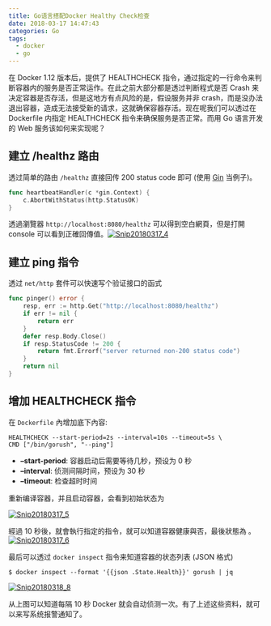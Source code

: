 ```yaml
---
title: Go语言搭配Docker Healthy Check检查
date: 2018-03-17 14:47:43
categories: Go
tags: 
  - docker
  - go
---
```


在 Docker 1.12 版本后，提供了 HEALTHCHECK 指令，通过指定的一行命令来判断容器内的服务是否正常运作。在此之前大部分都是透过判断程式是否 Crash 来决定容器是否存活，但是这地方有点风险的是，假设服务并非 crash，而是没办法退出容器，造成无法接受新的请求，这就确保容器存活。现在呢我们可以透过在 Dockerfile 内指定 HEALTHCHECK 指令来确保服务是否正常。而用 Go 语言开发的 Web 服务该如何来实现呢？

<!-- more -->

## 建立 /healthz 路由

透过简单的路由 `/healthz` 直接回传 200 status code 即可 (使用 [Gin](https://github.com/gin-gonic/gin) 当例子)。

```go
func heartbeatHandler(c *gin.Context) {
    c.AbortWithStatus(http.StatusOK)
}
```

透過瀏覽器 `http://localhost:8080/healthz` 可以得到空白網頁，但是打開 console 可以看到正確回傳值。[![Snip20180317_4](https://i1.wp.com/farm5.staticflickr.com/4774/26990632808_d800bc3800_z.jpg?w=840&ssl=1)](https://www.flickr.com/photos/appleboy/26990632808/in/dateposted-public/)

## 建立 ping 指令

透过 `net/http` 套件可以快速写个验证接口的函式

```go
func pinger() error {
    resp, err := http.Get("http://localhost:8080/healthz")
    if err != nil {
        return err
    }
    defer resp.Body.Close()
    if resp.StatusCode != 200 {
        return fmt.Errorf("server returned non-200 status code")
    }
    return nil
}
```

## 增加 HEALTHCHECK 指令

在 `Dockerfile` 內增加底下內容:

```shell
HEALTHCHECK --start-period=2s --interval=10s --timeout=5s \
CMD ["/bin/gorush", "--ping"]
```

- **–start-period**: 容器启动后需要等待几秒，预设为 0 秒
- **–interval**: 侦测间隔时间，预设为 30 秒
- **–timeout**: 检查超时时间

重新编译容器，并且启动容器，会看到初始状态为

 [![Snip20180317_5](https://i2.wp.com/farm1.staticflickr.com/788/40861013721_d7327500f9_z.jpg?w=840&ssl=1)](https://www.flickr.com/photos/appleboy/40861013721/in/dateposted-public/)

經過 10 秒後，就會執行指定的指令，就可以知道容器健康與否，最後狀態為 。[![Snip20180317_6](https://i1.wp.com/farm1.staticflickr.com/783/39051186800_ee9a838403_z.jpg?w=840&ssl=1)](https://www.flickr.com/photos/appleboy/39051186800/in/dateposted-public/)

最后可以透过 `docker inspect` 指令来知道容器的状态列表 (JSON 格式)

```shell
$ docker inspect --format '{{json .State.Health}}' gorush | jq
```

[![Snip20180318_8](https://i1.wp.com/farm5.staticflickr.com/4781/40861130401_08ca9e2cce_z.jpg?w=840&ssl=1)](https://www.flickr.com/photos/appleboy/40861130401/in/dateposted-public/)

从上图可以知道每隔 10 秒 Docker 就会自动侦测一次。有了上述这些资料，就可以来写系统报警通知了。